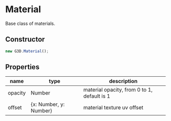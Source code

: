 # Material

Base class of materials.

## Constructor

```javascript
new G3D.Material();
```

## Properties

| name    | type                   | description                                 |
| ------- | ---------------------- | ------------------------------------------- |
| opacity | Number                 | material opacity, from 0 to 1, default is 1 |
| offset  | {x: Number, y: Number} | material texture uv offset                  |
